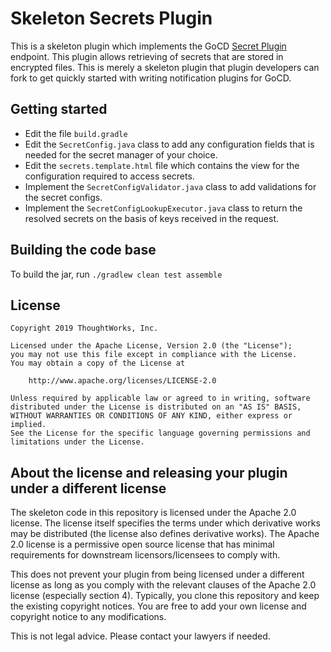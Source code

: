 # Skeleton Secrets Plugin

This is a skeleton plugin which implements the GoCD [Secret Plugin](https://plugin-api.gocd.org/current/secrets) endpoint. This plugin allows retrieving of secrets that are stored in encrypted files. This is merely a skeleton plugin that plugin developers can fork to get quickly started with writing notification plugins for GoCD.

## Getting started

* Edit the file `build.gradle`
* Edit the `SecretConfig.java` class to add any configuration fields that is needed for the secret manager of your choice.
* Edit the `secrets.template.html` file which contains the view for the configuration required to access secrets.
* Implement the `SecretConfigValidator.java` class to add validations for the secret configs.
* Implement the `SecretConfigLookupExecutor.java` class to return the resolved secrets on the basis of keys received in the request.

## Building the code base

To build the jar, run `./gradlew clean test assemble`

## License

```plain
Copyright 2019 ThoughtWorks, Inc.

Licensed under the Apache License, Version 2.0 (the "License");
you may not use this file except in compliance with the License.
You may obtain a copy of the License at

    http://www.apache.org/licenses/LICENSE-2.0

Unless required by applicable law or agreed to in writing, software
distributed under the License is distributed on an "AS IS" BASIS,
WITHOUT WARRANTIES OR CONDITIONS OF ANY KIND, either express or implied.
See the License for the specific language governing permissions and
limitations under the License.
```

## About the license and releasing your plugin under a different license

The skeleton code in this repository is licensed under the Apache 2.0 license. The license itself specifies the terms
under which derivative works may be distributed (the license also defines derivative works). The Apache 2.0 license is a
permissive open source license that has minimal requirements for downstream licensors/licensees to comply with.

This does not prevent your plugin from being licensed under a different license as long as you comply with the relevant
clauses of the Apache 2.0 license (especially section 4). Typically, you clone this repository and keep the existing
copyright notices. You are free to add your own license and copyright notice to any modifications.

This is not legal advice. Please contact your lawyers if needed.
